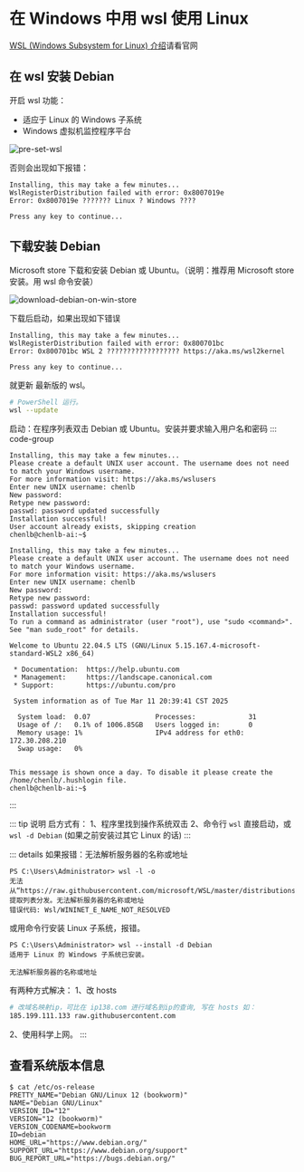# 在 Windows 中用 wsl 使用 Linux

[WSL (Windows Subsystem for Linux) 介绍](https://learn.microsoft.com/zh-cn/windows/wsl/)请看官网

## 在 wsl 安装 Debian

开启 wsl 功能：
* 适应于 Linux 的 Windows 子系统
* Windows 虚拟机监控程序平台

![pre-set-wsl](/img/win/wsl/pre-set-wsl.png)

否则会出现如下报错：

```console
Installing, this may take a few minutes...
WslRegisterDistribution failed with error: 0x8007019e
Error: 0x8007019e ??????? Linux ? Windows ????

Press any key to continue...
```

## 下载安装 Debian

Microsoft store 下载和安装 Debian 或 Ubuntu。（说明：推荐用 Microsoft store 安装。用 wsl 命令安装）

![download-debian-on-win-store](/img/win/wsl/download-debian-on-win-store.png)

下载后启动，如果出现如下错误

```console
Installing, this may take a few minutes...
WslRegisterDistribution failed with error: 0x800701bc
Error: 0x800701bc WSL 2 ?????????????????? https://aka.ms/wsl2kernel

Press any key to continue...
```

就更新 最新版的 wsl。
```bash
# PowerShell 运行。
wsl --update
```

启动：在程序列表双击 Debian 或 Ubuntu。安装并要求输入用户名和密码
::: code-group
```console{4-6} [Debian]
Installing, this may take a few minutes...
Please create a default UNIX user account. The username does not need to match your Windows username.
For more information visit: https://aka.ms/wslusers
Enter new UNIX username: chenlb
New password:
Retype new password:
passwd: password updated successfully
Installation successful!
User account already exists, skipping creation
chenlb@chenlb-ai:~$
```

```console{4-6} [Ubuntu-22.04]
Installing, this may take a few minutes...
Please create a default UNIX user account. The username does not need to match your Windows username.
For more information visit: https://aka.ms/wslusers
Enter new UNIX username: chenlb
New password:
Retype new password:
passwd: password updated successfully
Installation successful!
To run a command as administrator (user "root"), use "sudo <command>".
See "man sudo_root" for details.

Welcome to Ubuntu 22.04.5 LTS (GNU/Linux 5.15.167.4-microsoft-standard-WSL2 x86_64)

 * Documentation:  https://help.ubuntu.com
 * Management:     https://landscape.canonical.com
 * Support:        https://ubuntu.com/pro

 System information as of Tue Mar 11 20:39:41 CST 2025

  System load:  0.07                Processes:             31
  Usage of /:   0.1% of 1006.85GB   Users logged in:       0
  Memory usage: 1%                  IPv4 address for eth0: 172.30.208.210
  Swap usage:   0%


This message is shown once a day. To disable it please create the
/home/chenlb/.hushlogin file.
chenlb@chenlb-ai:~$
```
:::

::: tip 说明
启方式有：
1、程序里找到操作系统双击
2、命令行 ```wsl``` 直接启动，或 ```wsl -d Debian``` (如果之前安装过其它 Linux 的话)
:::

::: details 如果报错：无法解析服务器的名称或地址
```console
PS C:\Users\Administrator> wsl -l -o
无法从“https://raw.githubusercontent.com/microsoft/WSL/master/distributions/DistributionInfo.json”中提取列表分发。无法解析服务器的名称或地址
错误代码: Wsl/WININET_E_NAME_NOT_RESOLVED
```

或用命令行安装 Linux 子系统，报错。

```console
PS C:\Users\Administrator> wsl --install -d Debian
适用于 Linux 的 Windows 子系统已安装。

无法解析服务器的名称或地址
```

有两种方式解决：
1、改 hosts
```bash
# 改域名映射ip，可比在 ip138.com 进行域名到ip的查询, 写在 hosts 如：
185.199.111.133 raw.githubusercontent.com
```
2、使用科学上网。
:::

## 查看系统版本信息

```console
$ cat /etc/os-release
PRETTY_NAME="Debian GNU/Linux 12 (bookworm)"
NAME="Debian GNU/Linux"
VERSION_ID="12"
VERSION="12 (bookworm)"
VERSION_CODENAME=bookworm
ID=debian
HOME_URL="https://www.debian.org/"
SUPPORT_URL="https://www.debian.org/support"
BUG_REPORT_URL="https://bugs.debian.org/"
```